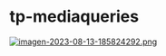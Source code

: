 # tp-mediaqueries
 
[![imagen-2023-08-13-185824292.png](https://i.postimg.cc/W1Lb2Jkn/imagen-2023-08-13-185824292.png)](https://postimg.cc/hfsqsvMz)
